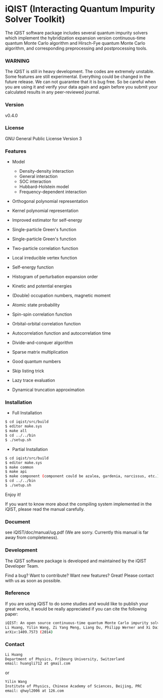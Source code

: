 # iQIST (Interacting Quantum Impurity Solver Toolkit)

The iQIST software package includes several quantum impurity solvers which implement the hybridization expansion version continuous-time quantum Monte Carlo algorithm and Hirsch-Fye quantum Monte Carlo algorithm, and corresponding preprocessing and postprocessing tools.

### WARNING

The iQIST is still in heavy development. The codes are extremely unstable. Some features are still experimental. Everything could be changed in the future release. We can not guarantee that it is bug free. So be careful when you are using it and verify your data again and again before you submit your calculated results in any peer-reviewed journal.

### Version

v0.4.0

### License

GNU General Public License Version 3

### Features

* Model
  * Density-density interaction
  * General interaction
  * SOC interaction
  * Hubbard-Holstein model
  * Frequency-dependent interaction

* Orthogonal polynomial representation
* Kernel polynomial representation
* Improved estimator for self-energy


* Single-particle Green's function
* Single-particle Green's function
* Two-particle correlation function
* Local irreducible vertex function
* Self-energy function
* Histogram of perturbation expansion order
* Kinetic and potential energies
* (Double) occupation numbers, magnetic moment
* Atomic state probability
* Spin-spin correlation function
* Orbital-orbital correlation function
* Autocorrelation function and autocorrelation time

* Divide-and-conquer algorithm
* Sparse matrix multiplication
* Good quantum numbers
* Skip listing trick
* Lazy trace evaluation
* Dynamical truncation approximation

### Installation
* Full Installation
```sh
$ cd iqist/src/build
$ editor make.sys
$ make all
$ cd ../../bin
$ ./setup.sh
```

* Partial Installation
```sh
$ cd iqist/src/build
$ editor make.sys
$ make common
$ make api
$ make component (component could be azalea, gardenia, narcissus, etc.)
$ cd ../../bin
$ ./setup.sh
```

Enjoy it! 

If you want to know more about the compiling system implemented in the iQIST, please read the manual carefully.

### Document

see iQIST/doc/manual/ug.pdf (We are sorry. Currently this manual is far away from completeness).

### Development

The iQIST software package is developed and maintained by the iQIST Developer Team.

Find a bug? Want to contribute? Want new features? Great! Please contact with us as soon as possible.

### Reference

If you are using iQIST to do some studies and would like to publish your great works, it would be really appreciated if you can cite the following paper:

```sh
iQIST: An open source continuous-time quantum Monte Carlo impurity solver toolkit
Li Huang, Yilin Wang, Zi Yang Meng, Liang Du, Philipp Werner and Xi Dai
arXiv:1409.7573 (2014)
```

### Contact

```sh
Li Huang 
Department of Physics, Fribourg University, Switzerland
email: huangli712 at gmail.com
```

or

```sh
Yilin Wang
Institute of Physics, Chinese Academy of Sciences, Beijing, PRC
email: qhwyl2006 at 126.com 
```

